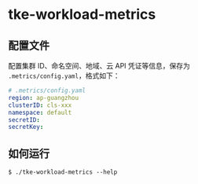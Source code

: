 # tke-workload-metrics

## 配置文件

配置集群 ID、命名空间、地域、云 API 凭证等信息，保存为 `.metrics/config.yaml`，格式如下：

``` yaml
# .metrics/config.yaml
region: ap-guangzhou
clusterID: cls-xxx
namespace: default
secretID: 
secretKey: 
```

## 如何运行

```shell
$ ./tke-workload-metrics --help
```
